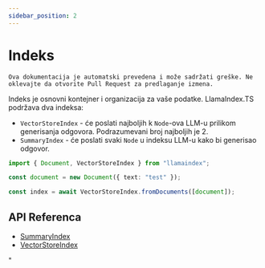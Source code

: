 ```yaml
---
sidebar_position: 2
---
```


# Indeks

`Ova dokumentacija je automatski prevedena i može sadržati greške. Ne oklevajte da otvorite Pull Request za predlaganje izmena.`

Indeks je osnovni kontejner i organizacija za vaše podatke. LlamaIndex.TS podržava dva indeksa:

- `VectorStoreIndex` - će poslati najboljih k `Node`-ova LLM-u prilikom generisanja odgovora. Podrazumevani broj najboljih je 2.
- `SummaryIndex` - će poslati svaki `Node` u indeksu LLM-u kako bi generisao odgovor.

```typescript
import { Document, VectorStoreIndex } from "llamaindex";

const document = new Document({ text: "test" });

const index = await VectorStoreIndex.fromDocuments([document]);
```

## API Referenca

- [SummaryIndex](../../api/classes/SummaryIndex.md)
- [VectorStoreIndex](../../api/classes/VectorStoreIndex.md)

"
